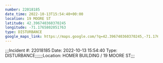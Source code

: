 ```yaml
---
number: 22018185
date_time: 2022-10-13T15:54:40+00:00
location: 19 MOORE ST
latitude: 42.396740360370245
longitude: -71.1765802051763
type: DISTURBANCE
google_maps_link: https://maps.google.com/?q=42.396740360370245,-71.1765802051763
---
```


;;;Incident #: 22018185  Date: 2022-10-13 15:54:40   Type: DISTURBANCE;;;;;;Location: HOMER BUILDING / 19 MOORE ST;;;
